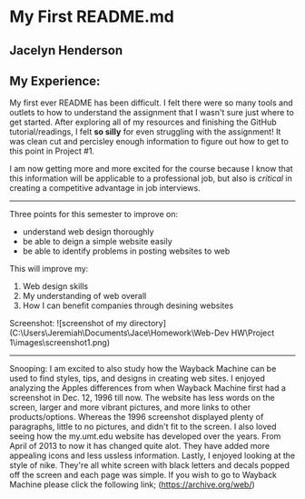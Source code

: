 # My First README.md
## Jacelyn Henderson
## My Experience:

 My first ever README has been difficult. I felt there were so many tools and outlets to how to understand the assignment that I wasn't sure just where to get started. After exploring all of my resources and finishing the GitHub tutorial/readings, I felt **so silly** for even struggling with the assignment! It was clean cut and percisley enough information to figure out how to get to this point in Project #1.

 I am now getting more and more excited for the course because I know that this information will be applicable to a professional job, but also is *critical* in creating a competitive advantage in job interviews.

---

Three points for this semester to improve on:
- understand web design thoroughly
- be able to deign a simple website easily
- be able to identify problems in posting websites to web

This will improve my:
1. Web design skills
2. My understanding of web overall
3. How I can benefit companies through desining websites

Screenshot:
![screenshot of my directory](C:\Users\Jeremiah\Documents\Jace\Homework\Web-Dev HW\Project 1\images\screenshot1.png)

---
Snooping:
 I am excited to also study how the Wayback Machine can be used to find styles, tips, and designs in creating web sites. I enjoyed analyzing the Apples differences from when Wayback Machine first had a screenshot in Dec. 12, 1996 till now. The website has less words on the screen, larger and more vibrant pictures, and more links to other products/options. Whereas the 1996 screenshot displayed plenty of paragraphs, little to no pictures, and didn't fit to the screen.
 I also loved seeing how the my.umt.edu website has developed over the years. From April of 2013 to now it has changed quite alot. They have added more appealing icons and less ussless information. Lastly, I enjoyed looking at the style of nike. They're all white screen with black letters and decals popped off the screen and each page was simple. If you wish to go to Wayback Machine please click the following link; (https://archive.org/web/)
